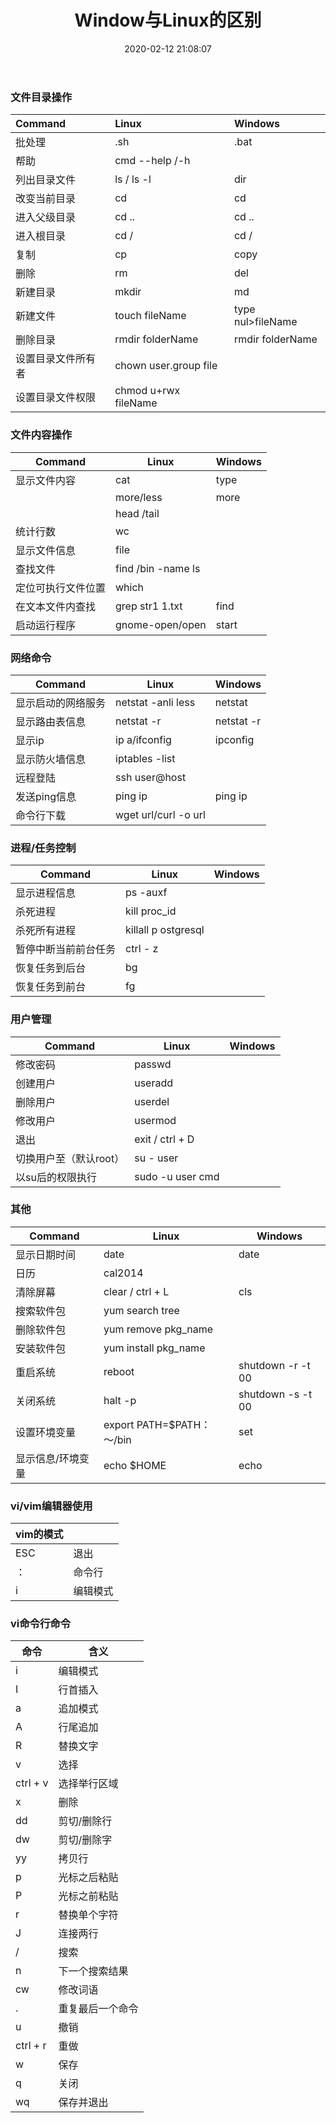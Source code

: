 ﻿---
title: Window与Linux的区别
date: 2020-02-12 21:08:07
tags:
	- dos
	- shell
categories:
	- 教程
---

### 文件目录操作

| Command            | Linux                 | Windows           |
| :----------------- | :-------------------- | :---------------- |
| 批处理             | .sh                   | .bat              |
| 帮助               | cmd --help /-h        |                   |
| 列出目录文件       | ls / ls -l            | dir               |
| 改变当前目录       | cd                    | cd                |
| 进入父级目录       | cd ..                 | cd ..             |
| 进入根目录         | cd  /                 | cd /              |
| 复制               | cp                    | copy              |
| 删除               | rm                    | del               |
| 新建目录           | mkdir                 | md                |
| 新建文件           | touch fileName        | type nul>fileName |
| 删除目录           | rmdir folderName      | rmdir folderName  |
| 设置目录文件所有者 | chown user.group file |                   |
| 设置目录文件权限   | chmod u+rwx fileName  |                   |

<!--more-->

### 文件内容操作

| Command            | Linux              | Windows |
| ------------------ | ------------------ | ------- |
| 显示文件内容       | cat                | type    |
|                    | more/less          | more    |
|                    | head /tail         |         |
| 统计行数           | wc                 |         |
| 显示文件信息       | file               |         |
| 查找文件           | find /bin -name ls |         |
| 定位可执行文件位置 | which              |         |
| 在文本文件内查找   | grep str1 1.txt    | find    |
| 启动运行程序       | gnome-open/open    | start   |

### 网络命令

| Command            | Linux                | Windows    |
| ------------------ | -------------------- | ---------- |
| 显示启动的网络服务 | netstat -anli less   | netstat    |
| 显示路由表信息     | netstat -r           | netstat -r |
| 显示ip             | ip a/ifconfig        | ipconfig   |
| 显示防火墙信息     | iptables -list       |            |
| 远程登陆           | ssh user@host        |            |
| 发送ping信息       | ping ip              | ping ip    |
| 命令行下载         | wget url/curl -o url |            |

### 进程/任务控制

| Command              | Linux               | Windows |
| -------------------- | ------------------- | ------- |
| 显示进程信息         | ps -auxf            |         |
| 杀死进程             | kill proc_id        |         |
| 杀死所有进程         | killall p ostgresql |         |
| 暂停中断当前前台任务 | ctrl - z            |         |
| 恢复任务到后台       | bg                  |         |
| 恢复任务到前台       | fg                  |         |

### 用户管理

| Command                | Linux            | Windows |
| ---------------------- | ---------------- | ------- |
| 修改密码               | passwd           |         |
| 创建用户               | useradd          |         |
| 删除用户               | userdel          |         |
| 修改用户               | usermod          |         |
| 退出                   | exit / ctrl + D  |         |
| 切换用户至（默认root） | su - user        |         |
| 以su后的权限执行       | sudo -u user cmd |         |

### 其他

| Command           | Linux                      | Windows           |
| ----------------- | -------------------------- | ----------------- |
| 显示日期时间      | date                       | date              |
| 日历              | cal2014                    |                   |
| 清除屏幕          | clear / ctrl + L           | cls               |
| 搜索软件包        | yum search tree            |                   |
| 删除软件包        | yum remove pkg_name        |                   |
| 安装软件包        | yum install pkg_name       |                   |
| 重启系统          | reboot                     | shutdown -r -t 00 |
| 关闭系统          | halt -p                    | shutdown -s -t 00 |
| 设置环境变量      | export  PATH=$PATH：～/bin | set               |
| 显示信息/环境变量 | echo $HOME                 | echo              |

### vi/vim编辑器使用

| vim的模式 |          |
| --------- | -------- |
| ESC       | 退出     |
| ：        | 命令行   |
| i         | 编辑模式 |

### vi命令行命令

| 命令     | 含义             |
| -------- | ---------------- |
| i        | 编辑模式         |
| I        | 行首插入         |
| a        | 追加模式         |
| A        | 行尾追加         |
| R        | 替换文字         |
| v        | 选择             |
| ctrl + v | 选择举行区域     |
| x        | 删除             |
| dd       | 剪切/删除行      |
| dw       | 剪切/删除字      |
| yy       | 拷贝行           |
| p        | 光标之后粘贴     |
| P        | 光标之前粘贴     |
| r        | 替换单个字符     |
| J        | 连接两行         |
| /        | 搜索             |
| n        | 下一个搜索结果   |
| cw       | 修改词语         |
| .        | 重复最后一个命令 |
| u        | 撤销             |
| ctrl + r | 重做             |
| w        | 保存             |
| q        | 关闭             |
| wq       | 保存并退出       |



